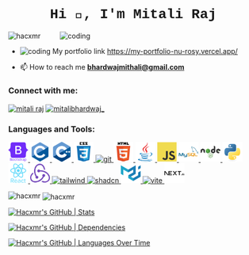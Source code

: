 <h1 align="center" style="font-family: 'Roboto Mono', Courier, monospace;">Hi 👋, I'm Mitali Raj</h1>
<!-- <h3 align="center">As a frontend developer, I leverage my expertise in HTML, CSS, and JavaScript to create captivating user interfaces. Proficient in frameworks like React.js, I enhance interactivity and user experience. With a flair for design, I employ Tailwind CSS and Bootstrap for efficient styling. Passionate about AI/ML, I strive to integrate innovative technologies into the frontend landscape, pushing boundaries for a dynamic and intelligent digital world. </h3> -->
<img align="right" alt="coding" width="400" src="https://i.pinimg.com/originals/54/e3/7d/54e37d8074ebcde1d96c77d7b2a7f310.gif">

<p align="left"> <img src="https://komarev.com/ghpvc/?username=hacxmr&label=Profile%20views&color=0e75b6&style=flat" alt="hacxmr" /> </p>

- <div style="display: inline-block;">
        <img src="https://em-content.zobj.net/source/google/263/woman-technologist_1f469-200d-1f4bb.png" alt="coding" style="width: 16px; height: 16px;" />
        My portfolio link <a href="https://my-portfolio-nu-rosy.vercel.app/">https://my-portfolio-nu-rosy.vercel.app/</a>
    </div>

- 📫 How to reach me **bhardwajmithali@gmail.com**

<h3 align="left">Connect with me:</h3>
<p align="left">
<a href="https://www.linkedin.com/in/mitali-raj-98b1a3200/" target="blank"><img align="center" src="https://raw.githubusercontent.com/rahuldkjain/github-profile-readme-generator/master/src/images/icons/Social/linked-in-alt.svg" alt="mitali raj" height="30" width="40" /></a>
<a href="https://instagram.com/mitalibhardwaj_" target="blank"><img align="center" src="https://raw.githubusercontent.com/rahuldkjain/github-profile-readme-generator/master/src/images/icons/Social/instagram.svg" alt="mitalibhardwaj_" height="30" width="40" /></a>
</p>

<h3 align="left">Languages and Tools:</h3>
<p align="left">
  <!-- Existing Icons -->
  <a href="https://getbootstrap.com" target="_blank" rel="noreferrer">
    <img src="https://raw.githubusercontent.com/devicons/devicon/master/icons/bootstrap/bootstrap-plain-wordmark.svg" alt="bootstrap" width="40" height="40"/>
  </a>
  <a href="https://www.cprogramming.com/" target="_blank" rel="noreferrer">
    <img src="https://raw.githubusercontent.com/devicons/devicon/master/icons/c/c-original.svg" alt="c" width="40" height="40"/>
  </a>
  <a href="https://www.w3schools.com/cpp/" target="_blank" rel="noreferrer">
    <img src="https://raw.githubusercontent.com/devicons/devicon/master/icons/cplusplus/cplusplus-original.svg" alt="cplusplus" width="40" height="40"/>
  </a>
  <a href="https://www.w3schools.com/css/" target="_blank" rel="noreferrer">
    <img src="https://raw.githubusercontent.com/devicons/devicon/master/icons/css3/css3-original-wordmark.svg" alt="css3" width="40" height="40"/>
  </a>
  <a href="https://git-scm.com/" target="_blank" rel="noreferrer">
    <img src="https://www.vectorlogo.zone/logos/git-scm/git-scm-icon.svg" alt="git" width="40" height="40"/>
  </a>
  <a href="https://www.w3.org/html/" target="_blank" rel="noreferrer">
    <img src="https://raw.githubusercontent.com/devicons/devicon/master/icons/html5/html5-original-wordmark.svg" alt="html5" width="40" height="40"/>
  </a>
  <a href="https://www.java.com" target="_blank" rel="noreferrer">
    <img src="https://raw.githubusercontent.com/devicons/devicon/master/icons/java/java-original.svg" alt="java" width="40" height="40"/>
  </a>
  <a href="https://developer.mozilla.org/en-US/docs/Web/JavaScript" target="_blank" rel="noreferrer">
    <img src="https://raw.githubusercontent.com/devicons/devicon/master/icons/javascript/javascript-original.svg" alt="javascript" width="40" height="40"/>
  </a>
  <a href="https://www.mysql.com/" target="_blank" rel="noreferrer">
    <img src="https://raw.githubusercontent.com/devicons/devicon/master/icons/mysql/mysql-original-wordmark.svg" alt="mysql" width="40" height="40"/>
  </a>
  <a href="https://nodejs.org" target="_blank" rel="noreferrer">
    <img src="https://raw.githubusercontent.com/devicons/devicon/master/icons/nodejs/nodejs-original-wordmark.svg" alt="nodejs" width="40" height="40"/>
  </a>
  <a href="https://www.python.org" target="_blank" rel="noreferrer">
    <img src="https://raw.githubusercontent.com/devicons/devicon/master/icons/python/python-original.svg" alt="python" width="40" height="40"/>
  </a>
  <a href="https://reactjs.org/" target="_blank" rel="noreferrer">
    <img src="https://raw.githubusercontent.com/devicons/devicon/master/icons/react/react-original-wordmark.svg" alt="react" width="40" height="40"/>
  </a>
  <a href="https://redux.js.org" target="_blank" rel="noreferrer">
    <img src="https://raw.githubusercontent.com/devicons/devicon/master/icons/redux/redux-original.svg" alt="redux" width="40" height="40"/>
  </a>
  <a href="https://tailwindcss.com/" target="_blank" rel="noreferrer">
    <img src="https://www.vectorlogo.zone/logos/tailwindcss/tailwindcss-icon.svg" alt="tailwind" width="40" height="40"/>
  </a>

  <!-- New Icons -->
  <a href="https://shadcn.dev" target="_blank" rel="noreferrer">
    <img src="https://avatars.githubusercontent.com/u/139895814?s=280&v=4" alt="shadcn" width="40" height="40"/>
  </a>
  <a href="https://mui.com/" target="_blank" rel="noreferrer">
    <img src="https://raw.githubusercontent.com/devicons/devicon/master/icons/materialui/materialui-original.svg" alt="materialui" width="40" height="40"/>
  </a>
<!--   <a href="https://colab.research.google.com/" target="_blank" rel="noreferrer">
    <img src="https://upload.wikimedia.org/wikipedia/commons/thumb/5/51/Google_Colaboratory_logo.svg/1200px-Google_Colaboratory_logo.svg.png" alt="colab" width="40" height="40"/> -->
  </a>
  <a href="https://vitejs.dev/" target="_blank" rel="noreferrer">
    <img src="https://vitejs.dev/logo.svg" alt="vite" width="40" height="40"/>
  </a>
  <a href="https://nextjs.org/" target="_blank" rel="noreferrer">
    <img src="https://raw.githubusercontent.com/devicons/devicon/master/icons/nextjs/nextjs-original-wordmark.svg" alt="nextjs" width="40" height="40"/>
  </a>
</p>


<p><img align="left" src="https://github-readme-stats.vercel.app/api/top-langs?username=hacxmr&show_icons=true&locale=en&layout=compact" alt="hacxmr" /></p>


<p>&nbsp;<img align="center" src="https://github-readme-stats.vercel.app/api?username=hacxmr&show_icons=true&locale=en" alt="hacxmr" /></p>



[![Hacxmr's GitHub | Stats](https://stats.quira.sh/Hacxmr/github?theme=dark)](https://quira.sh?utm_source=widgets&utm_campaign=Hacxmr)

[![Hacxmr's GitHub | Dependencies](https://stats.quira.sh/Hacxmr/dependencies?theme=dark)](https://quira.sh?utm_source=widgets&utm_campaign=Hacxmr)


[![Hacxmr's GitHub | Languages Over Time](https://stats.quine.sh/Hacxmr/languages-over-time?theme=dark)](https://quine.sh?utm_source=widgets&utm_campaign=Hacxmr)

